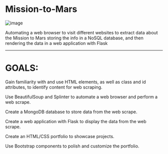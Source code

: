 # Mission-to-Mars

![image](https://user-images.githubusercontent.com/105184244/204055035-812ec0d9-5cf6-432a-91ea-1ddacff47a5b.png)


Automating a web browser to visit different websites to extract data about the Mission to Mars
storing the info in a NoSQL database, and then rendering the data in a web application with Flask

---
# GOALS:

Gain familiarity with and use HTML elements, as well as class and id attributes, to identify content for web scraping.

Use BeautifulSoup and Splinter to automate a web browser and perform a web scrape.

Create a MongoDB database to store data from the web scrape.

Create a web application with Flask to display the data from the web scrape.

Create an HTML/CSS portfolio to showcase projects.

Use Bootstrap components to polish and customize the portfolio.

